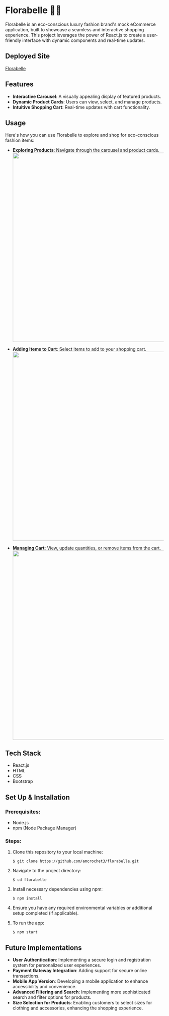 # Florabelle 🌸👗

Florabelle is an eco-conscious luxury fashion brand's mock eCommerce application, built to showcase a seamless and interactive shopping experience. This project leverages the power of React.js to create a user-friendly interface with dynamic components and real-time updates.

## Deployed Site

[Florabelle](https://amcrochet3.github.io/florabelle-deployed/)

## Features

- **Interactive Carousel**: A visually appealing display of featured products.
- **Dynamic Product Cards**: Users can view, select, and manage products.
- **Intuitive Shopping Cart**: Real-time updates with cart functionality.

## Usage

Here's how you can use Florabelle to explore and shop for eco-conscious fashion items:

- **Exploring Products**: Navigate through the carousel and product cards.
  <img src="https://github.com/amcrochet3/florabelle/assets/123776329/5ed9294c-9eb8-482a-bb03-75e4922cf4cd" width="600">

- **Adding Items to Cart**: Select items to add to your shopping cart.
  <img src="https://github.com/amcrochet3/florabelle/assets/123776329/561908c5-af5f-4199-acae-47128c662bcd" width="600">
  
- **Managing Cart**: View, update quantities, or remove items from the cart.
  <img src="https://github.com/amcrochet3/florabelle/assets/123776329/23a930d1-b178-4383-a423-aec5303a8441" width="600">

## Tech Stack

- React.js
- HTML
- CSS
- Bootstrap

## Set Up & Installation
### Prerequisites:
- Node.js
- npm (Node Package Manager)

### Steps:
1. Clone this repository to your local machine:
   ```shell
   $ git clone https://github.com/amcrochet3/florabelle.git

2. Navigate to the project directory:
   ```shell
   $ cd florabelle

3. Install necessary dependencies using npm:
   ```shell
   $ npm install

4. Ensure you have any required environmental variables or additional setup completed (if applicable).

5. To run the app:
   ```shell
   $ npm start

## Future Implementations

- **User Authentication**: Implementing a secure login and registration system for personalized user experiences.
- **Payment Gateway Integration**: Adding support for secure online transactions.
- **Mobile App Version**: Developing a mobile application to enhance accessibility and convenience.
- **Advanced Filtering and Search**: Implementing more sophisticated search and filter options for products.
- **Size Selection for Products**: Enabling customers to select sizes for clothing and accessories, enhancing the shopping experience.
